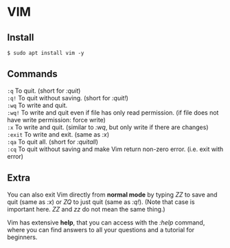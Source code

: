 <div>

<h1>VIM</h1>
<h2>Install</h2>

`$ sudo apt install vim -y`

<h2>Commands</h2>

`:q` To quit. (short for *:quit*)<br>
`:q!` To quit without saving. (short for *:quit!*)<br>
`:wq` To write and quit.<br>
`:wq!` To write and quit even if file has only read permission. (if file does not have write permission: force write)<br>
`:x` To write and quit. (similar to *:wq*, but only write if there are changes)<br>
`:exit` To write and exit. (same as *:x*)<br>
`:qa` To quit all. (short for *:quitall*)<br>
`:cq` To quit without saving and make Vim return non-zero error. (i.e. exit with error)

<h2>Extra</h2>

<p>

You can also exit Vim directly from **normal mode** by typing *ZZ* to save and quit (same as *:x*) or *ZQ* to just quit (same as *:q!*). (Note that case is important here. *ZZ* and *zz* do not mean the same thing.)

</p>
<p>

Vim has extensive **help**, that you can access with the *:help* command, where you can find answers to all your questions and a tutorial for beginners.

</p>

</div>	